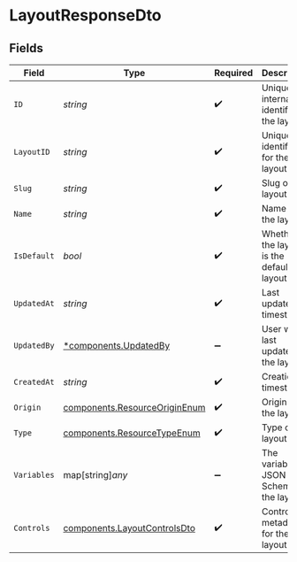 # LayoutResponseDto


## Fields

| Field                                                                          | Type                                                                           | Required                                                                       | Description                                                                    |
| ------------------------------------------------------------------------------ | ------------------------------------------------------------------------------ | ------------------------------------------------------------------------------ | ------------------------------------------------------------------------------ |
| `ID`                                                                           | *string*                                                                       | :heavy_check_mark:                                                             | Unique internal identifier of the layout                                       |
| `LayoutID`                                                                     | *string*                                                                       | :heavy_check_mark:                                                             | Unique identifier for the layout                                               |
| `Slug`                                                                         | *string*                                                                       | :heavy_check_mark:                                                             | Slug of the layout                                                             |
| `Name`                                                                         | *string*                                                                       | :heavy_check_mark:                                                             | Name of the layout                                                             |
| `IsDefault`                                                                    | *bool*                                                                         | :heavy_check_mark:                                                             | Whether the layout is the default layout                                       |
| `UpdatedAt`                                                                    | *string*                                                                       | :heavy_check_mark:                                                             | Last updated timestamp                                                         |
| `UpdatedBy`                                                                    | [*components.UpdatedBy](../../models/components/updatedby.md)                  | :heavy_minus_sign:                                                             | User who last updated the layout                                               |
| `CreatedAt`                                                                    | *string*                                                                       | :heavy_check_mark:                                                             | Creation timestamp                                                             |
| `Origin`                                                                       | [components.ResourceOriginEnum](../../models/components/resourceoriginenum.md) | :heavy_check_mark:                                                             | Origin of the layout                                                           |
| `Type`                                                                         | [components.ResourceTypeEnum](../../models/components/resourcetypeenum.md)     | :heavy_check_mark:                                                             | Type of the layout                                                             |
| `Variables`                                                                    | map[string]*any*                                                               | :heavy_minus_sign:                                                             | The variables JSON Schema for the layout                                       |
| `Controls`                                                                     | [components.LayoutControlsDto](../../models/components/layoutcontrolsdto.md)   | :heavy_check_mark:                                                             | Controls metadata for the layout                                               |